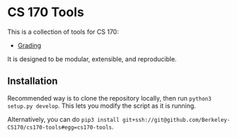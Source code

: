 # CS 170 Tools

This is a collection of tools for CS 170:

- [Grading](./docs/grading.md)

It is designed to be modular, extensible, and reproducible.

## Installation

Recommended way is to clone the repository locally, then run `python3 setup.py develop`.
This lets you modify the script as it is running.

Alternatively, you can do `pip3 install git+ssh://git@github.com/Berkeley-CS170/cs170-tools#egg=cs170-tools`.
